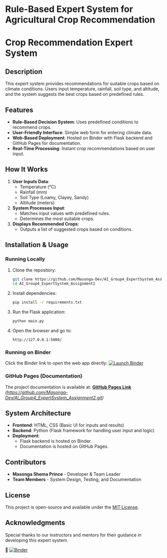 # Rule-Based Expert System for Agricultural Crop Recommendation
# Crop Recommendation Expert System

## Description
This expert system provides recommendations for suitable crops based on climate conditions. Users input temperature, rainfall, soil type, and altitude, and the system suggests the best crops based on predefined rules.

## Features
- **Rule-Based Decision System**: Uses predefined conditions to recommend crops.
- **User-Friendly Interface**: Simple web form for entering climate data.
- **Web-Based Deployment**: Hosted on Binder with Flask backend and GitHub Pages for documentation.
- **Real-Time Processing**: Instant crop recommendations based on user input.

## How It Works
1. **User Inputs Data**:
   - Temperature (°C)
   - Rainfall (mm)
   - Soil Type (Loamy, Clayey, Sandy)
   - Altitude (meters)
2. **System Processes Input**:
   - Matches input values with predefined rules.
   - Determines the most suitable crops.
3. **Displays Recommended Crops**:
   - Outputs a list of suggested crops based on conditions.

## Installation & Usage
### Running Locally
1. Clone the repository:
   ```bash
   git clone https://github.com/Masonga-Dev/AI_Group4_ExpertSystem_Assignment2.git
   cd AI_Group4_ExpertSystem_Assignment2
   ```
2. Install dependencies:
   ```bash
   pip install -r requirements.txt
   ```
3. Run the Flask application:
   ```bash
   python main.py
   ```
4. Open the browser and go to:
   ```
   http://127.0.0.1:5000/
   ```

### Running on Binder
Click the Binder link to open the web app directly:
[![Launch Binder](https://mybinder.org/badge_logo.svg)](https://mybinder.org/v2/gh/Masonga-Dev/AI_Group4_ExpertSystem_Assignment2/main?urlpath=proxy/5000/)

### GitHub Pages (Documentation)
The project documentation is available at:
**[GitHub Pages Link](#)** *(https://github.com/Masonga-Dev/AI_Group4_ExpertSystem_Assignment2.git)*

## System Architecture
- **Frontend**: HTML, CSS (Basic UI for inputs and results)
- **Backend**: Python (Flask framework for handling user input and logic)
- **Deployment**:
  - Flask backend is hosted on Binder.
  - Documentation is hosted on GitHub Pages.

## Contributors
- **Masonga Shema Prince** - Developer & Team Leader
- **Team Members** - System Design, Testing, and Documentation

## License
This project is open-source and available under the [MIT License](LICENSE).

## Acknowledgments
Special thanks to our instructors and mentors for their guidance in developing this expert system.


🚀 [![Binder](https://mybinder.org/badge_logo.svg)](https://mybinder.org/v2/gh/Masonga-Dev/AI_Group4_ExpertSystem_Assignment2/main?urlpath=proxy/5000/)

